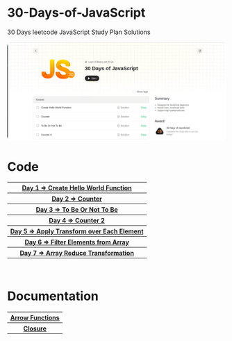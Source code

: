 # 30-Days-of-JavaScript
 30 Days leetcode JavaScript Study Plan Solutions

<img src="./image.png" alt="img" style="border-radius:10px">

<br>

<h1>Code</h1>
<table>

  <tr>
    <th text-align: left;><a href="./createhelloworld.js">Day 1 => Create Hello World Function</a></th>
  </tr>
  <tr>
    <th><a href="./counter.js">Day 2 => Counter</a></th>
  </tr>
  <tr>
      <th><a href="./ToBeOrNotToBe.js">Day 3 => To Be Or Not To Be</a></th>
  </tr>
  <tr>
      <th><a href="./counterII.js">Day 4 => Counter 2</a></th>
  </tr>
  <tr>
      <th><a href="./ApplyTransform.js">Day 5 => Apply Transform over Each Element</a></th>
  </tr>
  <tr>
      <th><a href="./filterArray.js">Day 6 => Filter Elements from Array</a></th>
  </tr>
  <tr>
      <th><a href="./ArrayReduce.js">Day 7 => Array Reduce Transformation</a></th>
  </tr>
</table>

<br>
<h1>Documentation</h1>
<table>
  <tr>
    <th><a href="./Arrow Functions.txt">Arrow Functions</a></th>
  </tr>
  <tr>
    <th><a href="./Closures.txt">Closure</a></th>
  </tr>
</table>